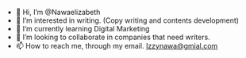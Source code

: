 - 👋 Hi, I’m @Nawaelizabeth
- 👀 I’m interested in  writing. (Copy writing and contents development)
- 🌱 I’m currently learning Digital Marketing
- 💞️ I’m looking to collaborate in companies that need writers. 
- 📫 How to reach me, through my email. Izzynawa@gmial.com

<!---


